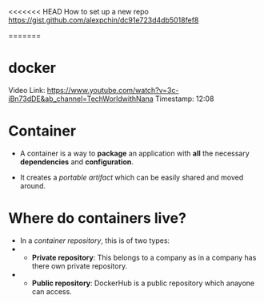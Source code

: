 <<<<<<< HEAD
How to set up a new repo
https://gist.github.com/alexpchin/dc91e723d4db5018fef8

=======
# docker

Video Link: https://www.youtube.com/watch?v=3c-iBn73dDE&ab_channel=TechWorldwithNana
Timestamp: 12:08

# Container
- A container is a way to **package** an application with **all** the necessary **dependencies** and **configuration**.

- It creates a _portable artifact_ which can be easily shared and moved around.

# Where do containers live?
- In a _container repository_, this is of two types:
- - **Private repository**: This belongs to a company as in a company has there own private repository.
- - **Public repository**: DockerHub is a public repository which anayone can access.


